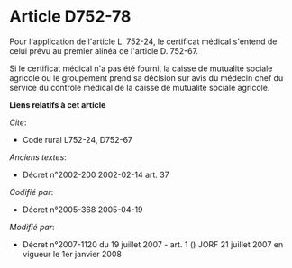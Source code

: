 # Article D752-78

Pour l'application de l'article L. 752-24, le certificat médical s'entend de celui prévu au premier alinéa de l'article D.
752-67.

Si le certificat médical n'a pas été fourni, la caisse de mutualité sociale agricole ou le groupement prend sa décision sur
avis du médecin chef du service du contrôle médical de la caisse de mutualité sociale agricole.

**Liens relatifs à cet article**

_Cite_:

  - Code rural L752-24, D752-67

_Anciens textes_:

  - Décret n°2002-200 2002-02-14 art. 37

_Codifié par_:

  - Décret n°2005-368 2005-04-19

_Modifié par_:

  - Décret n°2007-1120 du 19 juillet 2007 - art. 1 () JORF 21 juillet 2007 en vigueur le 1er janvier 2008
